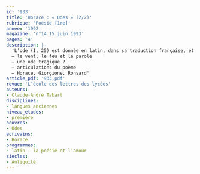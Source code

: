 ```yaml
---
id: '933'
title: 'Horace : « Odes » (2/2)'
rubrique: 'Poésie [1re]'
annee: '1992'
magazine: 'n°14 15 juin 1993'
pages: '4'
description: |-
  'L’ode (I, 25) est donnée en latin, dans sa traduction française, et suivie d’un commentaire :
  – le vent, le feu et la parole
  – une ode tragique ?
  – articulations du poème
  – Horace, Giorgione, Ronsard'
article_pdf: '933.pdf'
revue: 'L’école des lettres des lycées'
auteurs:
- Claude-André Tabart
disciplines:
- langues anciennes
niveau_etudes:
- première
oeuvres:
- Odes
ecrivains:
- Horace
programmes:
- latin - la poésie et l’amour
siecles:
- Antiquité
---
```

